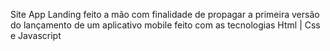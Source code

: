 Site App Landing feito a mão com finalidade de propagar a primeira versão do lançamento de um aplicativo mobile feito com as tecnologias Html | Css e Javascript
